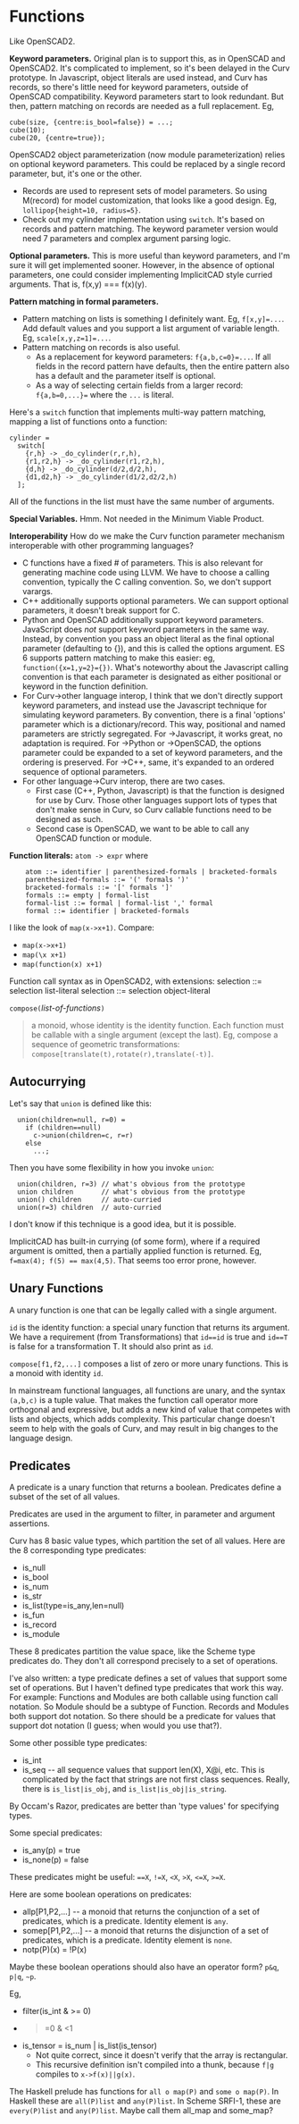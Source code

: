 # Functions
Like OpenSCAD2.

**Keyword parameters.**
Original plan is to support this, as in OpenSCAD and OpenSCAD2.
It's complicated to implement, so it's been delayed in the Curv prototype.
In Javascript, object literals are used instead, and Curv has records, so
there's little need for keyword parameters, outside of OpenSCAD compatibility.
Keyword parameters start to look redundant.
But then, pattern matching on records are needed as a full replacement. Eg,
```
cube(size, {centre:is_bool=false}) = ...;
cube(10);
cube(20, {centre=true});
```

OpenSCAD2 object parameterization (now module parameterization) relies on
optional keyword parameters. This could be replaced by a single record
parameter, but, it's one or the other.
* Records are used to represent sets of model parameters.
  So using M(record) for model customization, that looks like a good design.
  Eg, `lollipop{height=10, radius=5}`.
* Check out my cylinder implementation using `switch`.
  It's based on records and pattern matching.
  The keyword parameter version would need 7 parameters
  and complex argument parsing logic.

**Optional parameters.**
This is more useful than keyword parameters, and I'm sure it will get
implemented sooner. However, in the absence of optional parameters,
one could consider implementing ImplicitCAD style curried arguments.
That is, f(x,y) === f(x)(y).

**Pattern matching in formal parameters.**
* Pattern matching on lists is something I definitely want.
  Eg, `f[x,y]=...`. Add default values and you support a list argument
  of variable length. Eg, `scale[x,y,z=1]=...`.
* Pattern matching on records is also useful.
  * As a replacement for keyword parameters: `f{a,b,c=0}=...`.
    If all fields in the record pattern have defaults, then the entire
    pattern also has a default and the parameter itself is optional.
  * As a way of selecting certain fields from a larger record:
    `f{a,b=0,...}=` where the `...` is literal.

Here's a `switch` function that implements multi-way pattern matching,
mapping a list of functions onto a function:
```
cylinder =
  switch[
    {r,h} -> _do_cylinder(r,r,h),
    {r1,r2,h} -> _do_cylinder(r1,r2,h),
    {d,h} -> _do_cylinder(d/2,d/2,h),
    {d1,d2,h} -> _do_cylinder(d1/2,d2/2,h)
  ];
```
All of the functions in the list must have the same number of arguments.

**Special Variables.**
Hmm. Not needed in the Minimum Viable Product.

**Interoperability**
How do we make the Curv function parameter mechanism interoperable
with other programming languages?
* C functions have a fixed # of parameters. This is also relevant for
  generating machine code using LLVM. We have to choose a calling convention,
  typically the C calling convention. So, we don't support varargs.
* C++ additionally supports optional parameters. We can support optional
  parameters, it doesn't break support for C.
* Python and OpenSCAD additionally support keyword parameters.
  JavaScript does *not* support keyword parameters in the same way.
  Instead, by convention you pass an object literal as the final optional
  parameter (defaulting to {}), and this is called the options argument.
  ES 6 supports pattern matching to make this easier:
  eg, `function({x=1,y=2}={})`. What's noteworthy about the Javascript
  calling convention is that each parameter is designated as either positional
  or keyword in the function definition.
* For Curv->other language interop, I think that we don't directly support
  keyword parameters, and instead use the Javascript technique for simulating
  keyword parameters. By convention, there is a final 'options' parameter
  which is a dictionary/record. This way, positional and named parameters
  are strictly segregated. For ->Javascript, it works great, no adaptation
  is required. For ->Python or ->OpenSCAD, the options parameter could be
  expanded to a set of keyword parameters, and the ordering is preserved.
  For ->C++, same, it's expanded to an ordered sequence of optional parameters.
* For other language->Curv interop, there are two cases.
  * First case (C++, Python, Javascript) is that the function is designed
    for use by Curv. Those other languages support lots of types that don't
    make sense in Curv, so Curv callable functions need to be designed as such.
  * Second case is OpenSCAD, we want to be able to call any OpenSCAD
    function or module.

**Function literals:** `atom -> expr` where
```
    atom ::= identifier | parenthesized-formals | bracketed-formals
    parenthesized-formals ::= '(' formals ')'
    bracketed-formals ::= '[' formals ']'
    formals ::= empty | formal-list
    formal-list ::= formal | formal-list ',' formal
    formal ::= identifier | bracketed-formals
```

I like the look of `map(x->x+1)`. Compare:
* `map(x->x+1)`
* `map(\x x+1)`
* `map(function(x) x+1)`

Function call syntax as in OpenSCAD2, with extensions:
    selection ::= selection list-literal
    selection ::= selection object-literal

`compose(`*list-of-functions*`)`
> a monoid, whose identity is the identity function.
> Each function must be callable with a single argument (except the last).
> Eg, compose a sequence of geometric transformations:
> `compose[translate(t),rotate(r),translate(-t)]`.

## Autocurrying
Let's say that `union` is defined like this:
```
  union(children=null, r=0) =
    if (children==null)
      c->union(children=c, r=r)
    else
      ...;
```
Then you have some flexibility in how you invoke `union`:
```
  union(children, r=3) // what's obvious from the prototype
  union children       // what's obvious from the prototype
  union() children     // auto-curried
  union(r=3) children  // auto-curried
```

I don't know if this technique is a good idea, but it is possible.

ImplicitCAD has built-in currying (of some form), where if
a required argument is omitted, then a partially applied function is
returned. Eg, `f=max(4); f(5) == max(4,5)`.
That seems too error prone, however.

## Unary Functions
A unary function is one that can be legally called with a single argument.

`id` is the identity function: a special unary function
that returns its argument. We have a requirement (from Transformations)
that `id==id` is true and `id==T` is false for a transformation T.
It should also print as `id`.

`compose[f1,f2,...]` composes a list of zero or more unary functions.
This is a monoid with identity `id`.

<!--
`mapf(f)(fseq)` -- fseq is a list of unary functions. Compose f with each
element of fseq, return a list of unary functions. Too abstract, no use cases.
`mapf(f)(fseq) = map(g->compose[f,g])fseq;`

`foldm(m)(fseq)` -- m is a monoid, fseq is a list of unary functions.
Returns a unary function. Too abstract. Eg,
* foldm(all) == allp
* foldm(sum) maps a list of unary numeric functions onto a unary function f(x)
  that returns the sum of applying each function in the list to x.
  So foldm(sum)==x->sum [for (f=fseq) f x]
-->

In mainstream functional languages, all functions are unary,
and the syntax `(a,b,c)` is a tuple value.
That makes the function call operator more orthogonal and expressive,
but adds a new kind of value that competes with lists and objects,
which adds complexity. This particular change doesn't seem to help with
the goals of Curv, and may result in big changes to the language design.

## Predicates
A predicate is a unary function that returns a boolean.
Predicates define a subset of the set of all values.

Predicates are used in the argument to filter, in parameter and
argument assertions.

Curv has 8 basic value types, which partition the set of all values.
Here are the 8 corresponding type predicates:
* is_null
* is_bool
* is_num
* is_str
* is_list(type=is_any,len=null)
* is_fun
* is_record
* is_module

These 8 predicates partition the value space, like the Scheme type predicates
do. They don't all correspond precisely to a set of operations.

I've also written: a type predicate defines a set of values that support
some set of operations. But I haven't defined type predicates that work
this way. For example: Functions and Modules are both callable using
function call notation. So Module should be a subtype of Function.
Records and Modules both support dot notation. So there should be a predicate
for values that support dot notation (I guess; when would you use that?).

Some other possible type predicates:
* is_int
* is_seq -- all sequence values that support len(X), X@i, etc.
  This is complicated by the fact that strings are not first class sequences.
  Really, there is `is_list|is_obj`, and `is_list|is_obj|is_string`.

By Occam's Razor, predicates are better than 'type values' for specifying types.

Some special predicates:
* is_any(p) = true
* is_none(p) = false

These predicates might be useful:
`==X`, `!=X`, `<X`, `>X`, `<=X`, `>=X`.

Here are some boolean operations on predicates:
* allp[P1,P2,...] -- a monoid that returns the conjunction of a set
  of predicates, which is a predicate. Identity element is `any`.
* somep[P1,P2,...] -- a monoid that returns the disjunction of a set
  of predicates, which is a predicate. Identity element is `none`.
* notp(P)(x) = !P(x)

Maybe these boolean operations should also have an operator form?
`p&q`, `p|q`, `~p`.

Eg,
* filter(is_int & >= 0)
* >=0 & <1
* is_tensor = is_num | is_list(is_tensor)
  * Not quite correct, since it doesn't verify that the array is rectangular.
  * This recursive definition isn't compiled into a thunk,
    because `f|g` compiles to `x->f(x)||g(x)`.

The Haskell prelude has functions for `all o map(P)` and `some o map(P)`.
In Haskell these are `all(P)list` and `any(P)list`.
In Scheme SRFI-1, these are `every(P)list` and `any(P)list`.
Maybe call them all_map and some_map?
